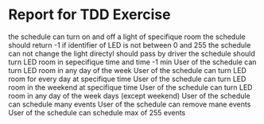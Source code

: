 # Report for TDD Exercise

the schedule can turn on and off a light of specifique room
the schedule should return -1 if identifier of LED is not between 0 and 255
the schedule can not change the light directyl should pass by driver 
the schedule should turn LED room in sepecifique time and time -1 min 
User of the schedule can turn LED room in any day of the week
User of the schedule can turn LED room for every day at specifique time
User of the schedule can turn LED room in the weekend at specifique time 
User of the schedule can turn LED room in any day of the week days (except weekend)
User of the schedule can schedule many events
User of the schedule can remove mane  events
User of the schedule can schedule max of 255 events 







